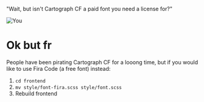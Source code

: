 "Wait, but isn't Cartograph CF a paid font you need a license for?"

![You](https://c.tenor.com/Mxgk7rxrzq8AAAAC/lithiumare-kiracord.gif)

# Ok but fr

People have been pirating Cartograph CF for a looong time, but if you would like to use Fira Code (a free font) instead:
1. `cd frontend`
2. `mv style/font-fira.scss style/font.scss`
3. Rebuild frontend

